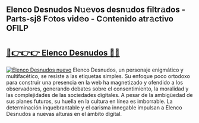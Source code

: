 ## Elenco Desnudos N𝚞𝚎vos desn𝚞dos filtr𝚊dos - Parts-sj8 F𝚘tos vid𝚎o - C𝚘ntenido atr𝚊ctivo OFlLP

# <h2><a href="http://mb0gu8.tromn.icu/?c=Elenco+Desnudos">🔗👉👉👉 Elenco Desnudos 🔗🔗</a></h2>

[![Elenco Desnudos nuevo](https://i.imgur.com/pEAQMta.gif)](http://mb0gu8.tromn.icu/?c=Elenco+Desnudos)
Elenco Desnudos, un personaje enigmático y multifacético, se resiste a las etiquetas simples. Su enfoque poco ortodoxo para construir una presencia en la web ha magnetizado y ofendido a los observadores, generando debates sobre el consentimiento, la moralidad y las complejidades de las sociedades digitales. A pesar de la ambigüedad de sus planes futuros, su huella en la cultura en línea es imborrable. La determinación inquebrantable y el carisma innegable impulsan a Elenco Desnudos a nuevas alturas en el ámbito digital.
